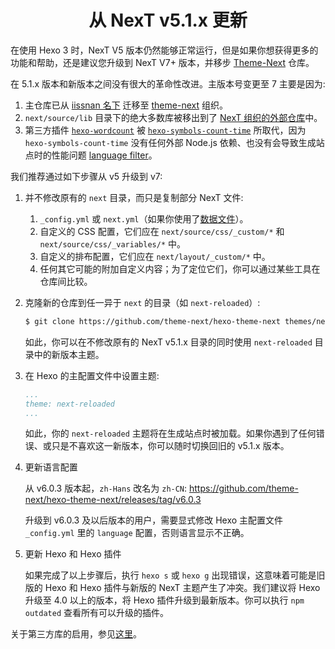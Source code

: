 <h1 align="center">从 NexT v5.1.x 更新</h1>

在使用 Hexo 3 时，NexT V5 版本仍然能够正常运行，但是如果你想获得更多的功能和帮助，还是建议您升级到 NexT V7+ 版本，并移步 [Theme-Next](https://github.com/theme-next/hexo-theme-next) 仓库。

在 5.1.x 版本和新版本之间没有很大的革命性改进。主版本号变更至 7 主要是因为: 

1. 主仓库已从 [iissnan 名下](https://github.com/iissnan/hexo-theme-next) 迁移至 [theme-next](https://github.com/theme-next) 组织。
2. `next/source/lib` 目录下的绝大多数库被移出到了 [NexT 组织的外部仓库](https://github.com/theme-next)中。
3. 第三方插件 [`hexo-wordcount`](https://github.com/willin/hexo-wordcount) 被 [`hexo-symbols-count-time`](https://github.com/theme-next/hexo-symbols-count-time) 所取代，因为 `hexo-symbols-count-time` 没有任何外部 Node.js 依赖、也没有会导致生成站点时的性能问题 [language filter](https://github.com/willin/hexo-wordcount/issues/7)。

我们推荐通过如下步骤从 v5 升级到 v7: 

1. 并不修改原有的 `next` 目录，而只是复制部分 NexT 文件: 
    1. `_config.yml` 或 `next.yml`（如果你使用了[数据文件](DATA-FILES.md)）。
    2. 自定义的 CSS 配置，它们应在 `next/source/css/_custom/*` 和 `next/source/css/_variables/*` 中。
    3. 自定义的排布配置，它们应在 `next/layout/_custom/*` 中。
    4. 任何其它可能的附加自定义内容；为了定位它们，你可以通过某些工具在仓库间比较。
2. 克隆新的仓库到任一异于 `next` 的目录（如 `next-reloaded`）: 
    ```sh
    $ git clone https://github.com/theme-next/hexo-theme-next themes/next-reloaded
    ```
    如此，你可以在不修改原有的 NexT v5.1.x 目录的同时使用 `next-reloaded` 目录中的新版本主题。
3. 在 Hexo 的主配置文件中设置主题: 
    ```yml
    ...
    theme: next-reloaded
    ...
    ```
    如此，你的 `next-reloaded` 主题将在生成站点时被加载。如果你遇到了任何错误、或只是不喜欢这一新版本，你可以随时切换回旧的 v5.1.x 版本。

4. 更新语言配置

    从 v6.0.3 版本起，`zh-Hans` 改名为 `zh-CN`: https://github.com/theme-next/hexo-theme-next/releases/tag/v6.0.3

    升级到 v6.0.3 及以后版本的用户，需要显式修改 Hexo 主配置文件 `_config.yml` 里的 `language` 配置，否则语言显示不正确。
5. 更新 Hexo 和 Hexo 插件

    如果完成了以上步骤后，执行 `hexo s` 或 `hexo g` 出现错误，这意味着可能是旧版的 Hexo 和 Hexo 插件与新版的 NexT 主题产生了冲突。我们建议将 Hexo 升级至 4.0 以上的版本，将 Hexo 插件升级到最新版本。你可以执行 `npm outdated` 查看所有可以升级的插件。

关于第三方库的启用，参见[这里](https://github.com/theme-next/hexo-theme-next/blob/master/docs/zh-CN/INSTALLATION.md#插件)。
